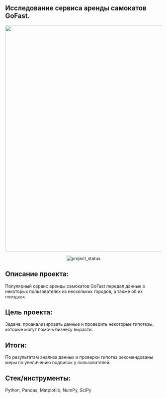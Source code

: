 ## Исследование сервиса аренды самокатов GoFast.
<p align="center">
      <img src="https://i.ibb.co/3SJPMMw/scut.jpg" width="726">
</p>

<p align="center">
   <img src="https://img.shields.io/badge/project%20status-completed-turquoise" alt="project_status">
</p>

## Описание проекта:
Популярный сервис аренды самокатов GoFast передал данные о некоторых пользователях из нескольких городов, а также об их поездках.

## Цель проекта:
Задача: проанализировать данные и проверить некоторые гипотезы, которые могут помочь бизнесу вырасти.

## Итоги:
По результатам анализа данных и проверки гипотез рекомендованы меры по увеличению подписок у пользователей.

## Стек/инструменты:
Python, Pandas, Matplotlib, NumPy, SciPy
